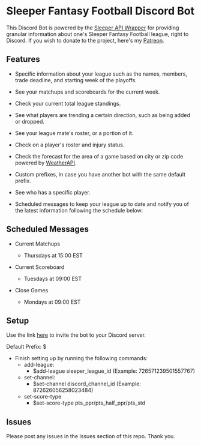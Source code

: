 # Sleeper Fantasy Football Discord Bot

This Discord Bot is powered by the [Sleeper API Wrapper](https://github.com/SwapnikKatkoori/sleeper-api-wrapper) for providing granular information about one's Sleeper Fantasy Football league, right to Discord. If you wish to donate to the project, here's my [Patreon](https://www.patreon.com/stonemasons).


## Features

* Specific information about your league such as the names, members, trade deadline, and starting week of the playoffs.

* See your matchups and scoreboards for the current week.

* Check your current total league standings.

* See what players are trending a certain direction, such as being added or dropped.

* See your league mate's roster, or a portion of it.

* Check on a player's roster and injury status.

* Check the forecast for the area of a game based on city or zip code powered by [WeatherAPI](https://www.weatherapi.com/).

* Custom prefixes, in case you have another bot with the same default prefix.

* See who has a specific player.

* Scheduled messages to keep your league up to date and notify you of the latest information following the schedule below:


## Scheduled Messages

* Current Matchups
    * Thursdays at 15:00 EST

* Current Scoreboard
    * Tuesdays at 09:00 EST

* Close Games
    * Mondays at 09:00 EST


## Setup

Use the link [here](https://discord.com/api/oauth2/authorize?client_id=871087848311382086&permissions=122340240631&scope=bot) to invite the bot to your Discord server.

Default Prefix: $

* Finish setting up by running the following commands:
    * add-league:
        * $add-league sleeper_league_id (Example: 726571239501557767)
    * set-channel:
        * $set-channel discord_channel_id (Example: 872626056258023484)
    * set-score-type
        * $set-score-type pts_ppr/pts_half_ppr/pts_std


## Issues

Please post any issues in the Issues section of this repo. Thank you.